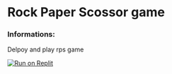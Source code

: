 # Rock Paper Scossor game

### **Informations:**
Delpoy and play rps game

[![Run on Replit](https://binbashbanana.github.io/deploy-buttons/buttons/remade/replit.svg)](https://replit.com/github/ULTRAOPMODI/RPS-GAME)
